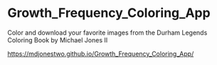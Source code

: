 # Growth_Frequency_Coloring_App

Color and download your favorite images from the Durham Legends Coloring Book by Michael Jones II 

https://mdjonestwo.github.io/Growth_Frequency_Coloring_App/

